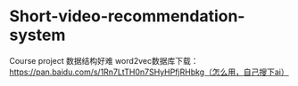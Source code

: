 # Short-video-recommendation-system
Course project
数据结构好难
word2vec数据库下载：https://pan.baidu.com/s/1Rn7LtTH0n7SHyHPfjRHbkg（怎么用，自己搜下ai）
